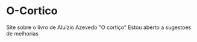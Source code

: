 # O-Cortico
Site sobre o livro de Aluízio Azevedo "O cortiço"
Estou aberto a sugestoes de melhorias
